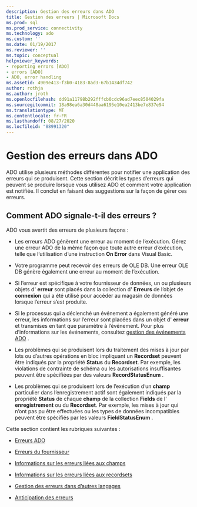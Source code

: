 ```yaml
---
description: Gestion des erreurs dans ADO
title: Gestion des erreurs | Microsoft Docs
ms.prod: sql
ms.prod_service: connectivity
ms.technology: ado
ms.custom: ''
ms.date: 01/19/2017
ms.reviewer: ''
ms.topic: conceptual
helpviewer_keywords:
- reporting errors [ADO]
- errors [ADO]
- ADO, error handling
ms.assetid: 4909e413-f3b0-4183-8ad3-67b1434df742
author: rothja
ms.author: jroth
ms.openlocfilehash: dd91a11798b292fffcb0cdc96ad7eec8504029fa
ms.sourcegitcommit: 18a98ea6a30d448aa6195e10ea2413be7e837e94
ms.translationtype: MT
ms.contentlocale: fr-FR
ms.lasthandoff: 08/27/2020
ms.locfileid: "88991320"
---
```

# <a name="error-handling-in-ado"></a>Gestion des erreurs dans ADO
ADO utilise plusieurs méthodes différentes pour notifier une application des erreurs qui se produisent. Cette section décrit les types d’erreurs qui peuvent se produire lorsque vous utilisez ADO et comment votre application est notifiée. Il conclut en faisant des suggestions sur la façon de gérer ces erreurs.  
  
## <a name="how-does-ado-report-errors"></a>Comment ADO signale-t-il des erreurs ?  
 ADO vous avertit des erreurs de plusieurs façons :  
  
-   Les erreurs ADO génèrent une erreur au moment de l’exécution. Gérez une erreur ADO de la même façon que toute autre erreur d’exécution, telle que l’utilisation d’une instruction **On Error** dans Visual Basic.  
  
-   Votre programme peut recevoir des erreurs de OLE DB. Une erreur OLE DB génère également une erreur au moment de l’exécution.  
  
-   Si l’erreur est spécifique à votre fournisseur de données, un ou plusieurs objets d' **erreur** sont placés dans la collection d' **Erreurs** de l’objet de **connexion** qui a été utilisé pour accéder au magasin de données lorsque l’erreur s’est produite.  
  
-   Si le processus qui a déclenché un événement a également généré une erreur, les informations sur l’erreur sont placées dans un objet d' **erreur** et transmises en tant que paramètre à l’événement. Pour plus d’informations sur les événements, consultez [gestion des événements ADO](./handling-ado-events.md) .  
  
-   Les problèmes qui se produisent lors du traitement des mises à jour par lots ou d’autres opérations en bloc impliquant un **Recordset** peuvent être indiqués par la propriété **Status** du **Recordset**. Par exemple, les violations de contrainte de schéma ou les autorisations insuffisantes peuvent être spécifiées par des valeurs **RecordStatusEnum** .  
  
-   Les problèmes qui se produisent lors de l’exécution d’un **champ** particulier dans l’enregistrement actif sont également indiqués par la propriété **Status** de chaque **champ** de la collection **Fields** de l' **enregistrement** ou du **Recordset**. Par exemple, les mises à jour qui n’ont pas pu être effectuées ou les types de données incompatibles peuvent être spécifiés par les valeurs **FieldStatusEnum** .  
  
 Cette section contient les rubriques suivantes :  
  
-   [Erreurs ADO](./ado-errors.md)  
  
-   [Erreurs du fournisseur](./provider-errors.md)  
  
-   [Informations sur les erreurs liées aux champs](./field-related-error-information.md)  
  
-   [Informations sur les erreurs liées aux recordsets](./recordset-related-error-information.md)  
  
-   [Gestion des erreurs dans d’autres langages](./handling-errors-in-other-languages.md)  
  
-   [Anticipation des erreurs](./anticipating-errors.md)